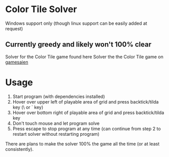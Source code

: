 # Color Tile Solver
Windows support only (though linux support can be easily added at request)
## Currently greedy and likely won't 100% clear

Solver for the Color Tile game found here Solver the the Color Tile game on [gamesaien](https://www.gamesaien.com/game/color_tiles/)

# Usage
1. Start program (with dependencies installed)
1. Hover over upper left of playable area of grid and press backtick/tilda key (\ or \` key)
1. Hover over bottom right of playable area of grid and press backtick/tilda key
1. Don't touch mouse and let program solve
1. Press escape to stop program at any time (can continue from step 2 to restart solver without restarting program)

There are plans to make the solver 100% the game all the time (or at least consistently).
